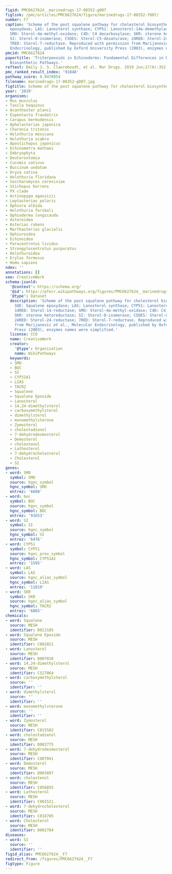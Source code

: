 ```yaml
---
figid: PMC6627624__marinedrugs-17-00352-g007
figlink: /pmc/articles/PMC6627624/figure/marinedrugs-17-00352-f007/
number: F7
caption: 'Scheme of the post squalene pathway for cholesterol biosynthesis. SQE: Squalene
  epoxydase; LAS: Lanosterol synthase; CYP51: Lanosterol-14α-demethylase; 14RED: Sterol-14-reductase;
  SMO: Sterol-4α-methyl-oxidase; C4D: C4 decarboxylase; SKR: sterone ketoreductase;
  SI: Sterol-8-isomerase; C5DES: Sterol-C5-desaturase; 24RED: Sterol-24-reductase;
  7RED: Sterol-7-reductase. Reproduced with permission from Marijanovic et al., Molecular
  Endocrinology, published by Oxford University Press (2003), enzymes names were simplified.'
pmcid: PMC6627624
papertitle: 'Triterpenoids in Echinoderms: Fundamental Differences in Diversity and
  Biosynthetic Pathways.'
reftext: Emily J. S. Claereboudt, et al. Mar Drugs. 2019 Jun;17(6):352.
pmc_ranked_result_index: '91848'
pathway_score: 0.9478954
filename: marinedrugs-17-00352-g007.jpg
figtitle: Scheme of the post squalene pathway for cholesterol biosynthesis
year: '2019'
organisms:
- Mus musculus
- Taxila haquinus
- Acanthaster planci
- Eupentacta fraudatrix
- Carapus bermudensis
- Aphelasterias japonica
- Charonia tritonis
- Holothuria mexicana
- Holothuria scabra
- Apostichopus japonicus
- Echinometra mathaei
- Embryophyta
- Deuterostomia
- Cucumis sativus
- Buccinum undatum
- Oryza sativa
- Holothuria floridana
- Saccharomyces cerevisiae
- Stichopus horrens
- PX clade
- Actinopyga agassizii
- Leptasterias polaris
- Ophiura albida
- Holothuria forskali
- Ophioderma longicauda
- Asteroidea
- Asterias rubens
- Marthasterias glacialis
- Ophiuroidea
- Echinoidea
- Paracentrotus lividus
- Strongylocentrotus purpuratus
- Holothuroidea
- Erylus formosus
- Homo sapiens
ndex: ''
annotations: []
seo: CreativeWork
schema-jsonld:
  '@context': https://schema.org/
  '@id': https://pfocr.wikipathways.org/figures/PMC6627624__marinedrugs-17-00352-g007.html
  '@type': Dataset
  description: 'Scheme of the post squalene pathway for cholesterol biosynthesis.
    SQE: Squalene epoxydase; LAS: Lanosterol synthase; CYP51: Lanosterol-14α-demethylase;
    14RED: Sterol-14-reductase; SMO: Sterol-4α-methyl-oxidase; C4D: C4 decarboxylase;
    SKR: sterone ketoreductase; SI: Sterol-8-isomerase; C5DES: Sterol-C5-desaturase;
    24RED: Sterol-24-reductase; 7RED: Sterol-7-reductase. Reproduced with permission
    from Marijanovic et al., Molecular Endocrinology, published by Oxford University
    Press (2003), enzymes names were simplified.'
  license: CC0
  name: CreativeWork
  creator:
    '@type': Organization
    name: WikiPathways
  keywords:
  - SMO
  - BOC
  - SI
  - CYP51A1
  - LIAS
  - TACR2
  - Squalene
  - Squalene Epoxide
  - Lanosterol
  - 14,24-dimethylsterol
  - carboxymethylsterol
  - dimethylsterol
  - monomethylsterone
  - Zymosterol
  - cholestadienol
  - 7-dehydrodesmosterol
  - Demosterol
  - cholestenol
  - Lathosterol
  - 7-dehydrocholesterol
  - Cholesterol
  - SI
genes:
- word: SMO
  symbol: SMO
  source: hgnc_symbol
  hgnc_symbol: SMO
  entrez: '6608'
- word: boc
  symbol: BOC
  source: hgnc_symbol
  hgnc_symbol: BOC
  entrez: '91653'
- word: SI
  symbol: SI
  source: hgnc_symbol
  hgnc_symbol: SI
  entrez: '6476'
- word: CYP51
  symbol: CYP51
  source: hgnc_prev_symbol
  hgnc_symbol: CYP51A1
  entrez: '1595'
- word: LAS
  symbol: LAS
  source: hgnc_alias_symbol
  hgnc_symbol: LIAS
  entrez: '11019'
- word: SKR
  symbol: SKR
  source: hgnc_alias_symbol
  hgnc_symbol: TACR2
  entrez: '6865'
chemicals:
- word: Squalene
  source: MESH
  identifier: D013185
- word: Squalene Epoxide
  source: MESH
  identifier: C002821
- word: Lanosterol
  source: MESH
  identifier: D007810
- word: 14,24-dimethylsterol
  source: MESH
  identifier: C527064
- word: carboxymethylsterol
  source: ''
  identifier: ''
- word: dimethylsterol
  source: ''
  identifier: ''
- word: monomethylsterone
  source: ''
  identifier: ''
- word: Zymosterol
  source: MESH
  identifier: C015582
- word: cholestadienol
  source: MESH
  identifier: D002775
- word: 7-dehydrodesmosterol
  source: MESH
  identifier: C007041
- word: Demosterol
  source: MESH
  identifier: D003897
- word: cholestenol
  source: MESH
  identifier: C056855
- word: Lathosterol
  source: MESH
  identifier: C001521
- word: 7-dehydrocholesterol
  source: MESH
  identifier: C016705
- word: Cholesterol
  source: MESH
  identifier: D002784
diseases:
- word: SI
  source: ''
  identifier: ''
figid_alias: PMC6627624__F7
redirect_from: /figures/PMC6627624__F7
figtype: Figure
---
```

